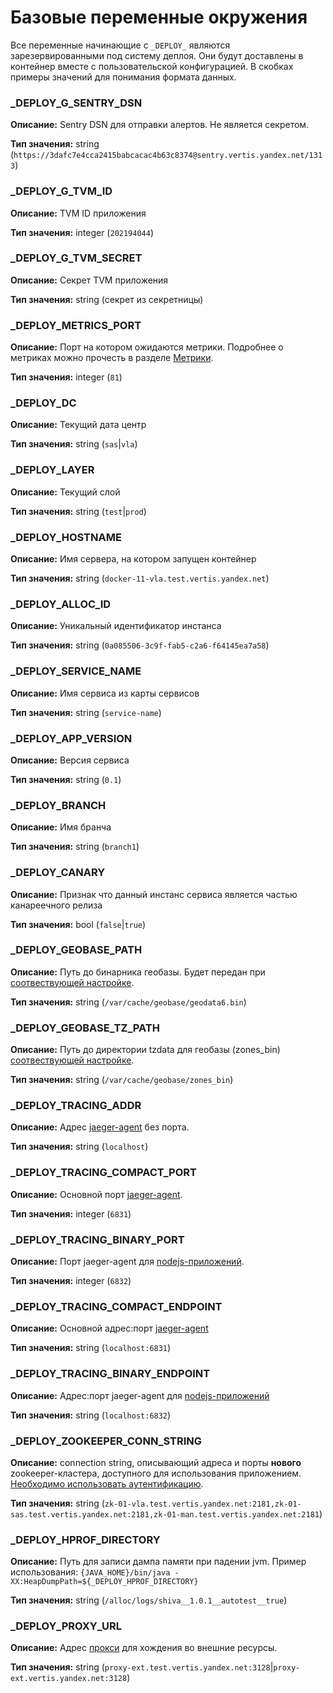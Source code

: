 # Базовые переменные окружения

Все переменные начинающие с `_DEPLOY_` являются зарезервированными под систему деплоя. Они будут доставлены в контейнер вместе с пользовательской конфигурацией.
В скобках примеры значений для понимания формата данных.

### _DEPLOY_G_SENTRY_DSN
**Описание:** Sentry DSN для отправки алертов. Не является секретом.

**Тип значения:** string (`https://3dafc7e4cca2415babcacac4b63c8374@sentry.vertis.yandex.net/1313`)

### _DEPLOY_G_TVM_ID
**Описание:** TVM ID приложения

**Тип значения:** integer (`202194044`)

### _DEPLOY_G_TVM_SECRET
**Описание:** Секрет TVM приложения

**Тип значения:** string (секрет из секретницы)

### _DEPLOY_METRICS_PORT
**Описание:** Порт на котором ожидаются метрики. Подробнее о метриках можно прочесть в разделе [Метрики](../observability/metrics.md).

**Тип значения:** integer (`81`)

### _DEPLOY_DC
**Описание:** Текущий дата центр

**Тип значения:** string (`sas`|`vla`)

### _DEPLOY_LAYER
**Описание:** Текущий слой

**Тип значения:** string (`test`|`prod`)

### _DEPLOY_HOSTNAME
**Описание:** Имя сервера, на котором запущен контейнер

**Тип значения:** string (`docker-11-vla.test.vertis.yandex.net`)

### _DEPLOY_ALLOC_ID
**Описание:** Уникальный идентификатор инстанса

**Тип значения:** string (`0a085506-3c9f-fab5-c2a6-f64145ea7a58`)

### _DEPLOY_SERVICE_NAME
**Описание:** Имя сервиса из карты сервисов

**Тип значения:** string (`service-name`)

### _DEPLOY_APP_VERSION
**Описание:** Версия сервиса

**Тип значения:** string (`0.1`)

### _DEPLOY_BRANCH
**Описание:** Имя бранча

**Тип значения:** string (`branch1`)

### _DEPLOY_CANARY
**Описание:** Признак что данный инстанс сервиса является частью канареечного релиза

**Тип значения:** bool (`false`|`true`)

### _DEPLOY_GEOBASE_PATH
**Описание:** Путь до бинарника геобазы. Будет передан при [соотвествующей настройке](manifest.md#geobase_version).

**Тип значения:** string (`/var/cache/geobase/geodata6.bin`)

### _DEPLOY_GEOBASE_TZ_PATH
**Описание:** Путь до директории tzdata для геобазы (zones_bin) [соотвествующей настройке](manifest.md#geobase_version).

**Тип значения:** string (`/var/cache/geobase/zones_bin`)

### _DEPLOY_TRACING_ADDR
**Описание:** Адрес [jaeger-agent](https://wiki.yandex-team.ru/vertis-admin/tracing/#zapis) без порта.

**Тип значения:** string (`localhost`)

### _DEPLOY_TRACING_COMPACT_PORT
**Описание:** Основной порт [jaeger-agent](https://wiki.yandex-team.ru/vertis-admin/tracing/#zapis).

**Тип значения:** integer (`6831`)

### _DEPLOY_TRACING_BINARY_PORT
**Описание:** Порт jaeger-agent для [nodejs-приложений](https://wiki.yandex-team.ru/vertis-admin/tracing/#zapis).

**Тип значения:** integer (`6832`)

### _DEPLOY_TRACING_COMPACT_ENDPOINT
**Описание:** Основной адрес:порт [jaeger-agent](https://wiki.yandex-team.ru/vertis-admin/tracing/#zapis)

**Тип значения:** string (`localhost:6831`)

### _DEPLOY_TRACING_BINARY_ENDPOINT
**Описание:** Адрес:порт jaeger-agent для [nodejs-приложений](https://wiki.yandex-team.ru/vertis-admin/tracing/#zapis)

**Тип значения:** string (`localhost:6832`)

### _DEPLOY_ZOOKEEPER_CONN_STRING
**Описание:** connection string, описывающий адреса и порты **нового** zookeeper-кластера, доступного для использования приложением. [Необходимо использовать аутентификацию](https://wiki.yandex-team.ru/vertis-admin/Zookeeper/#acl).

**Тип значения:** string (`zk-01-vla.test.vertis.yandex.net:2181,zk-01-sas.test.vertis.yandex.net:2181,zk-01-man.test.vertis.yandex.net:2181`)

### _DEPLOY_HPROF_DIRECTORY
**Описание:** Путь для записи дампа памяти при падении jvm. Пример использования: `{JAVA_HOME}/bin/java -XX:HeapDumpPath=${_DEPLOY_HPROF_DIRECTORY}`

**Тип значения:** string (`/alloc/logs/shiva__1.0.1__autotest__true`)

### _DEPLOY_PROXY_URL
**Описание:** Адрес [прокси](https://docs.yandex-team.ru/classifieds-infra/infrastructure/external-proxy) для хождения во внешние ресурсы.

**Тип значения:** string (`proxy-ext.test.vertis.yandex.net:3128`|`proxy-ext.vertis.yandex.net:3128`)
